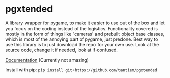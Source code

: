 # pgxtended
A library wrapper for pygame, to make it easier to use out of the box and let you focus on the coding instead of the logistics.
Functionality covered is mostly in the form of things like 'cameras' and prebuilt object base classes, which is most of the annoying part of pygame, just predone.
Best way to use this library is to just download the repo for your own use. Look at the source code, change it if needed, look at if confused.

[Documentation](https://github.com/tantiem/pgxtended/blob/main/doc/info.md) (Currently not amazing)


Install with pip:
`pip install git+https://github.com/tantiem/pgxtended`
